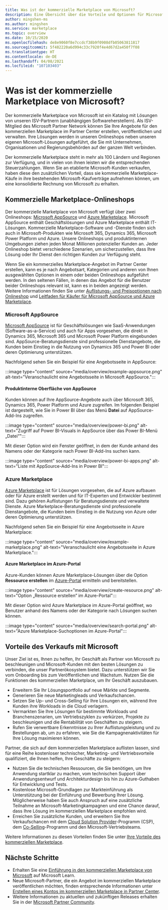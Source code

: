 ```yaml
---
title: Was ist der kommerzielle Marketplace von Microsoft?
description: Eine Übersicht über die Vorteile und Optionen für Microsoft-Partner, die Lösungen auf dem kommerziellen Marketplace von Microsoft auflisten.
author: mingshen-ms
ms.author: mingshen
ms.service: marketplace
ms.topic: overview
ms.date: 10/15/2020
ms.openlocfilehash: de8e9060f8e7ccdcf38b9f0908dfb05063811817
ms.sourcegitcommit: 5f482220a6d994c33c7920f4e4d67d2a450f7f08
ms.translationtype: HT
ms.contentlocale: de-DE
ms.lasthandoff: 04/08/2021
ms.locfileid: "107103403"
---
```

# <a name="what-is-the-microsoft-commercial-marketplace"></a>Was ist der kommerzielle Marketplace von Microsoft?

Der kommerzielle Marketplace von Microsoft ist ein Katalog mit Lösungen von unseren ISV-Partnern (unabhängigen Softwareherstellern). Als ISV-Mitglied des Microsoft Partner Network können Sie Ihre Angebote für den kommerziellen Marketplace im Partner Center erstellen, veröffentlichen und verwalten. Ihre Lösungen werden in unseren Onlineshops neben unseren eigenen Microsoft-Lösungen aufgeführt, die Sie mit Unternehmen, Organisationen und Regierungsbehörden auf der ganzen Welt verbinden.

Der kommerzielle Marketplace steht in mehr als 100 Ländern und Regionen zur Verfügung, und in vielen von ihnen leisten wir die entsprechenden Steuerzahlungen. Wenn Sie an etablierte Microsoft-Kunden verkaufen, haben diese den zusätzlichen Vorteil, dass sie kommerzielle Marketplace-Käufe in ihre bestehenden Microsoft-Kaufverträge aufnehmen können, um eine konsolidierte Rechnung von Microsoft zu erhalten.

## <a name="commercial-marketplace-online-stores"></a>Kommerzielle Marketplace-Onlineshops

Der kommerzielle Marketplace von Microsoft verfügt über zwei Onlineshops: [Microsoft AppSource](https://appsource.microsoft.com/) und [Azure Marketplace](https://azuremarketplace.microsoft.com/). Microsoft AppSource enthält Geschäftslösungen und Azure Marketplace enthält IT-Lösungen. Kommerzielle Marketplace-Software und -Dienste finden sich auch in Microsoft-Produkten wie Microsoft 365, Dynamics 365, Microsoft Power Platform und Azure. Unsere Onlineshops und produktinternen Umgebungen ziehen jeden Monat Millionen potenzieller Kunden an. Jeder Onlineshop bietet verschiedene Szenarien, um sicherzustellen, dass Ihre Lösung oder Ihr Dienst den richtigen Kunden zur Verfügung steht.

Wenn Sie ein kommerzielles Marketplace-Angebot im Partner Center erstellen, kann es je nach Angebotsart, Kategorien und anderen von Ihnen ausgewählten Optionen in einem oder beiden Onlineshops aufgeführt werden. In den seltenen Fällen, in denen das Angebot für die Benutzer beider Onlineshops relevant ist, kann es in beiden angezeigt werden. Weitere Informationen finden Sie unter [Auflistungs- und Preisoptionen nach Onlineshop](determine-your-listing-type.md#listing-and-pricing-options-by-online-store) und [Leitfaden für Käufer für Microsoft AppSource und Azure Marketplace](https://aka.ms/MarketplaceBuyerGuide).

### <a name="microsoft-appsource"></a>Microsoft AppSource

[Microsoft AppSource](https://appsource.microsoft.com/) ist für Geschäftslösungen wie SaaS-Anwendungen (Software-as-a-Service) und auch für Apps vorgesehen, die direkt in Dynamics 365, Microsoft 365 und Microsoft Power Platform eingebunden sind. AppSource-Beratungsdienste sind professionelle Dienstangebote, die Kunden beim Einstieg in die Nutzung von Dynamics 365 und Power BI oder deren Optimierung unterstützen.

Nachfolgend sehen Sie ein Beispiel für eine Angebotsseite in AppSource:

:::image type="content" source="media/overview/example-appsource.png" alt-text="Veranschaulicht eine Angebotsseite in Microsoft AppSource.":::

####  <a name="appsource-in-product-experience"></a>Produktinterne Oberfläche von AppSource

Kunden können auf Ihre AppSource-Angebote auch über Microsoft 365, Dynamics 365, Power Platform und Azure zugreifen. Im folgenden Beispiel ist dargestellt, wie Sie in Power BI über das Menü **Datei** auf AppSource-Add-Ins zugreifen.

:::image type="content" source="media/overview/power-bi.png" alt-text="Zugriff auf Power BI-Visuals in AppSource über das Power BI-Menü „Datei“"::: 

Mit dieser Option wird ein Fenster geöffnet, in dem der Kunde anhand des Namens oder der Kategorie nach Power BI-Add-Ins suchen kann. 

:::image type="content" source="media/overview/power-bi-apps.png" alt-text="Liste mit AppSource-Add-Ins in Power BI"::: 

### <a name="azure-marketplace"></a>Azure Marketplace

[Azure Marketplace](https://azuremarketplace.microsoft.com/) ist für Lösungen vorgesehen, die auf Azure aufbauen oder für Azure erstellt werden und für IT-Experten und Entwickler bestimmt sind. Dazu gehören Auflistungen für Beratungsdienste und verwaltete Dienste. Azure Marketplace-Beratungsdienste sind professionelle Dienstangebote, die Kunden beim Einstieg in die Nutzung von Azure oder deren Optimierung unterstützen.

Nachfolgend sehen Sie ein Beispiel für eine Angebotsseite in Azure Marketplace:

:::image type="content" source="media/overview/example-marketplace.png" alt-text="Veranschaulicht eine Angebotsseite in Azure Marketplace."::: 

#### <a name="azure-marketplace-in-the-azure-portal"></a>Azure Marketplace im Azure-Portal

Azure-Kunden können Azure Marketplace-Lösungen über die Option **Ressource erstellen** im [Azure-Portal](https://portal.azure.com/) ermitteln und bereitstellen.

:::image type="content" source="media/overview/create-resource.png" alt-text="Option „Ressource erstellen“ im Azure-Portal"::: 

Mit dieser Option wird Azure Marketplace im Azure-Portal geöffnet, wo Benutzer anhand des Namens oder der Kategorie nach Lösungen suchen können.

:::image type="content" source="media/overview/search-portal.png" alt-text="Azure Marketplace-Suchoptionen im Azure-Portal"::: 

## <a name="benefits-of-selling-with-microsoft"></a>Vorteile des Verkaufs mit Microsoft

Unser Ziel ist es, Ihnen zu helfen, Ihr Geschäft als Partner von Microsoft zu beschleunigen und Microsoft-Kunden mit den besten Lösungen zu verbinden, die unser Partnerökosystem bietet. Dazu unterstützen wir Sie vom Onboarding bis zum Veröffentlichen und Wachstum. Nutzen Sie die Funktionen des kommerziellen Marketplace, um Ihr Geschäft auszubauen.

- Erweitern Sie Ihr Lösungsportfolio auf neue Märkte und Segmente.
- Generieren Sie neue Marketingleads und Verkaufschancen.
- Setzen Sie Up- und Cross-Selling für Ihre Lösungen ein, während Ihre Kunden ihre Workloads in die Cloud verlagern. 
- Vermarkten Sie Ihre Lösungen für bestimmte Workloads und Branchenszenarien, um Vertriebszyklen zu verkürzen, Projekte zu beschleunigen und die Rentabilität von Geschäften zu steigern.
- Rufen Sie verwertbare Erkenntnisse zu Ihrer Auflistungsleistung und zu Bestellungen ab, um zu erfahren, wie Sie die Kampagnenaktivitäten für Ihre Lösung maximieren können.

Partner, die sich auf dem kommerziellen Marketplace auflisten lassen, sind für eine Reihe kostenloser technischer, Marketing- und Vertriebsvorteile qualifiziert, die Ihnen helfen, Ihre Geschäfte zu steigern:

- Nutzen Sie die technischen Ressourcen, die Sie benötigen, um Ihre Anwendung startklar zu machen, vom technischen Support über Anwendungsentwurf und Architekturdesign bis hin zu Azure-Guthaben für Entwicklung und Tests.
- Kostenlose Microsoft-Grundlagen zur Markteinführung als Unterstützung bei der Einführung und Bewerbung Ihrer Lösung. Möglicherweise haben Sie auch Anspruch auf eine zusätzliche Teilnahme an Microsoft-Marketingkampagnen und eine Chance darauf, dass Ihre Lösung im kommerziellen Marketplace empfohlen wird.
- Erreichen Sie zusätzliche Kunden, und erweitern Sie Ihre Verkaufschancen mit dem [Cloud Solution Provider](https://partner.microsoft.com/cloud-solution-provider)-Programm (CSP), dem [Co-Selling](marketplace-co-sell.md)-Programm und den Microsoft-Vertriebsteams.

Weitere Informationen zu diesen Vorteilen finden Sie unter [Ihre Vorteile des kommerziellen Marketplace](gtm-your-marketplace-benefits.md).

## <a name="next-steps"></a>Nächste Schritte

- Erhalten Sie eine [Einführung in den kommerziellen Marketplace von Microsoft](/learn/modules/intro-commercial-marketplace/) auf Microsoft Learn.
- Neue Microsoft-Partner, die ein Angebot im kommerziellen Marketplace veröffentlichen möchten, finden entsprechende Informationen unter [Erstellen eines Kontos im kommerziellen Marketplace in Partner Center](create-account.md).
- Weitere Informationen zu aktuellen und zukünftigen Releases erhalten Sie in der [Microsoft Partner Community](https://www.microsoftpartnercommunity.com/).
